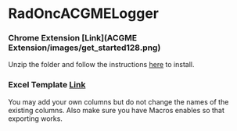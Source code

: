 # RadOncACGMELogger
### Chrome Extension [Link](ACGME Extension/images/get_started128.png)
Unzip the folder and follow the instructions [here](https://webkul.com/blog/how-to-install-the-unpacked-extension-in-chrome/) to install.
### Excel Template [Link](template.xlsm)
You may add your own columns but do not change the names of the existing columns. Also make sure you have Macros enables so that exporting works.

